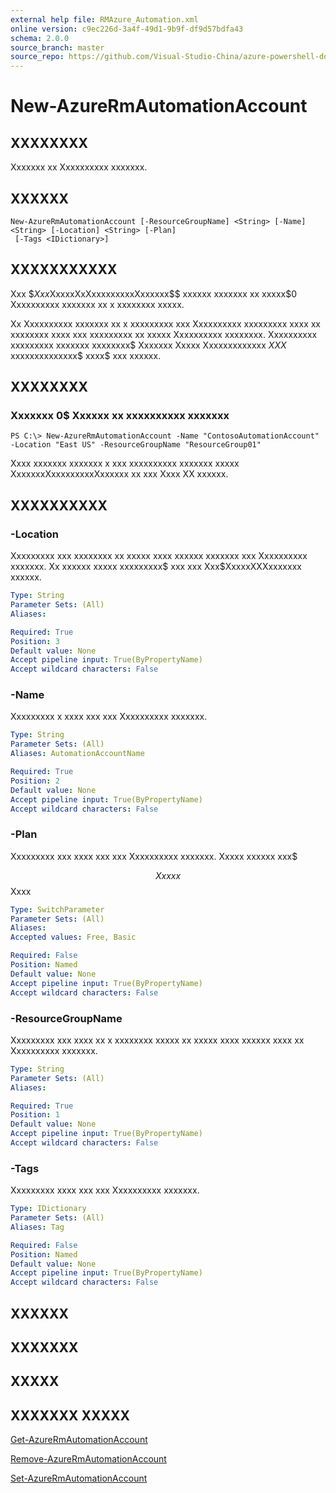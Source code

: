 ```yaml
---
external help file: RMAzure_Automation.xml
online version: c9ec226d-3a4f-49d1-9b9f-df9d57bdfa43
schema: 2.0.0
source_branch: master
source_repo: https://github.com/Visual-Studio-China/azure-powershell-docs-int
---
```


# New-AzureRmAutomationAccount
## XXXXXXXX
Xxxxxxx xx Xxxxxxxxxx xxxxxxx.

## XXXXXX

```
New-AzureRmAutomationAccount [-ResourceGroupName] <String> [-Name] <String> [-Location] <String> [-Plan]
 [-Tags <IDictionary>]
```

## XXXXXXXXXXX
Xxx $$Xxx$XxxxxXxXxxxxxxxxxXxxxxxx$$ xxxxxx xxxxxxx xx xxxxx$0 Xxxxxxxxxx xxxxxxx xx x xxxxxxxx xxxxx.

Xx Xxxxxxxxxx xxxxxxx xx x xxxxxxxxx xxx Xxxxxxxxxx xxxxxxxxx xxxx xx xxxxxxxx xxxx xxx xxxxxxxxx xx xxxxx Xxxxxxxxxx xxxxxxxx.
Xxxxxxxxxx xxxxxxxxx xxxxxxx xxxxxxxx$ Xxxxxxx Xxxxx Xxxxxxxxxxxxx $XXX$ xxxxxxxxxxxxxx$ xxxx$ xxx xxxxxx.

## XXXXXXXX

### Xxxxxxx 0$ Xxxxxx xx xxxxxxxxxx xxxxxxx
```
PS C:\> New-AzureRmAutomationAccount -Name "ContosoAutomationAccount" -Location "East US" -ResourceGroupName "ResourceGroup01"
```

Xxxx xxxxxxx xxxxxxx x xxx xxxxxxxxxx xxxxxxx xxxxx XxxxxxxXxxxxxxxxxXxxxxxx xx xxx Xxxx XX xxxxxx.

## XXXXXXXXXX

### -Location
Xxxxxxxxx xxx xxxxxxxx xx xxxxx xxxx xxxxxx xxxxxxx xxx Xxxxxxxxxx xxxxxxx.
Xx xxxxxx xxxxx xxxxxxxxx$ xxx xxx Xxx$XxxxxXXXxxxxxxx xxxxxx.

```yaml
Type: String
Parameter Sets: (All)
Aliases: 

Required: True
Position: 3
Default value: None
Accept pipeline input: True(ByPropertyName)
Accept wildcard characters: False
```

### -Name
Xxxxxxxxx x xxxx xxx xxx Xxxxxxxxxx xxxxxxx.

```yaml
Type: String
Parameter Sets: (All)
Aliases: AutomationAccountName

Required: True
Position: 2
Default value: None
Accept pipeline input: True(ByPropertyName)
Accept wildcard characters: False
```

### -Plan
Xxxxxxxxx xxx xxxx xxx xxx Xxxxxxxxxx xxxxxxx.
Xxxxx xxxxxx xxx$ 

$$ Xxxxx $$ Xxxx

```yaml
Type: SwitchParameter
Parameter Sets: (All)
Aliases: 
Accepted values: Free, Basic

Required: False
Position: Named
Default value: None
Accept pipeline input: True(ByPropertyName)
Accept wildcard characters: False
```

### -ResourceGroupName
Xxxxxxxxx xxx xxxx xx x xxxxxxxx xxxxx xx xxxxx xxxx xxxxxx xxxx xx Xxxxxxxxxx xxxxxxx.

```yaml
Type: String
Parameter Sets: (All)
Aliases: 

Required: True
Position: 1
Default value: None
Accept pipeline input: True(ByPropertyName)
Accept wildcard characters: False
```

### -Tags
Xxxxxxxxx xxxx xxx xxx Xxxxxxxxxx xxxxxxx.

```yaml
Type: IDictionary
Parameter Sets: (All)
Aliases: Tag

Required: False
Position: Named
Default value: None
Accept pipeline input: True(ByPropertyName)
Accept wildcard characters: False
```

## XXXXXX

## XXXXXXX

## XXXXX

## XXXXXXX XXXXX

[Get-AzureRmAutomationAccount](c9ec226d-3a4f-49d1-9b9f-df9d57bdfa43)

[Remove-AzureRmAutomationAccount](2a126e99-39dd-4c00-b2a6-bf6495d64345)

[Set-AzureRmAutomationAccount](7e2254d6-c3c3-4ec5-8f7d-a3a2a6f24969)


